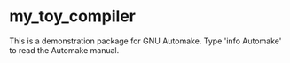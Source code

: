 # my_toy_compiler

This is a demonstration package for GNU Automake.
Type 'info Automake' to read the Automake manual.
